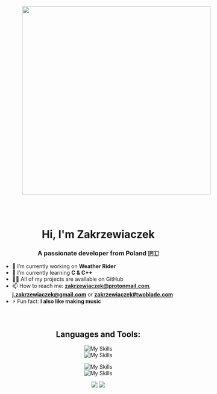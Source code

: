 <p align="center">
  <img src="https://github.com/user-attachments/assets/1445e9b4-2cba-48b9-a33b-63ab63e4a7cc" style="width: 500px; padding: 50px;" />
</p>

<h1 align="center">Hi, I'm Zakrzewiaczek</h1>
<h3 align="center">A passionate developer from Poland 🇵🇱</h3>

- 🔭 I’m currently working on **Weather Rider**
- 🌱 I’m currently learning **C & C++**
- 👨‍💻 All of my projects are available on GitHub
- 📫 How to reach me: **zakrzewiaczek@protonmail.com**, **j.zakrzewiaczek@gmail.com** or **<a href="https://twoblade.com/">zakrzewiaczek#twoblade.com</a>**
- ⚡ Fun fact: **I also like making music**

<br>
<h2 align="center">Languages and Tools:</h2>
<p align="center">
  <img src="https://skillicons.dev/icons?theme=dark&i=arduino,raspberrypi,c,cpp,cs,dotnet,bash,powershell,regex" alt="My Skills">
  <br>
  <img src="https://skillicons.dev/icons?theme=dark&i=git,github,linux,md,stackoverflow,selenium,unity,visualstudio,vscode" alt="My Skills">
</p>
<p align="center">
  <img src="https://skillicons.dev/icons?theme=dark&i=ableton,discord,bots" alt="My Skills">
  <br>
  <img src="https://skillicons.dev/icons?theme=dark&i=gcp,gmail,instagram" alt="My Skills">
</p>


<p align="center">
  <img src="https://github-readme-streak-stats.herokuapp.com/?user=Zakrzewiaczek&theme=midnight-purple&hide_border=true" />
  <img src="https://github-readme-stats.vercel.app/api/top-langs/?username=Zakrzewiaczek&theme=midnight-purple&show_icons=true&hide_border=true&layout=compact" />
  <!-- <img src="https://github-readme-stats.vercel.app/api?username=Zakrzewiaczek&theme=midnight-purple&show_icons=true&hide_border=true&layout=compact" /> -->
</p>





<!-- [![My Skills](https://skillicons.dev/icons?i=java,kotlin,nodejs,figma&theme=dark)]() -->
